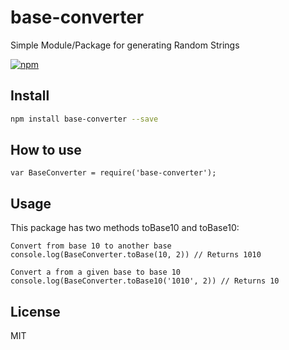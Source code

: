 # base-converter
Simple Module/Package for generating Random Strings

[![npm](https://badgen.net/npm/v/base-converter)](https://www.npmjs.com/package/base-converter)

## Install
```sh
npm install base-converter --save
```

## How to use
```
var BaseConverter = require('base-converter');
```

## Usage
This package has two methods toBase10 and toBase10:

```
Convert from base 10 to another base
console.log(BaseConverter.toBase(10, 2)) // Returns 1010

Convert a from a given base to base 10
console.log(BaseConverter.toBase10('1010', 2)) // Returns 10
```

## License
MIT
